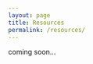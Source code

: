 ```yaml
---
layout: page
title: Resources
permalink: /resources/
---
```


<!-- here are some useful things i've found over the years.

i know theres nothing here yet, but im working on it.

 -->  

coming soon...

<!-- ## Category 1
- **Subcategory A**
  - [Resource 1](https://example.com)
  - [Resource 2](https://example.com)
  - [Resource 3](https://example.com)

- **Subcategory B**
  - [Resource 1](https://example.com)
  - [Resource 2](https://example.com)
  - [Resource 3](https://example.com)

## Category 2
- **Subcategory A**
  - [Resource 1](https://example.com)
  - [Resource 2](https://example.com)

- **Subcategory B**
  - [Resource 1](https://example.com)
  - [Resource 2](https://example.com)

## Category 3
- **Subcategory A**
  - [Resource 1](https://example.com)
  - [Resource 2](https://example.com)
  - [Resource 3](https://example.com)

- **Subcategory B**
  - [Resource 1](https://example.com)
  - [Resource 2](https://example.com)
  - [Resource 3](https://example.com)
 -->